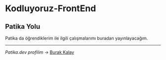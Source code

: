 # **Kodluyoruz-FrontEnd**
## Patika Yolu

Patika da öğrendiklerim ile ilgili çalışmalarımı buradan yayınlayacağım.

***

*Patika.dev profilim* -> [Burak Kalay](https://academy.patika.dev/tr/profile)
